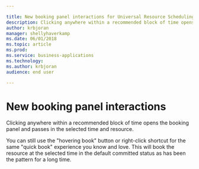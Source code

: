 ```yaml
---

title: New booking panel interactions for Universal Resource Scheduling
description: Clicking anywhere within a recommended block of time opens the booking panel and passes in the selected time and resource.
author: krbjoran
manager: shellyhaverkamp
ms.date: 06/01/2018
ms.topic: article
ms.prod: 
ms.service: business-applications
ms.technology: 
ms.author: krbjoran
audience: end user

---
```


# New booking panel interactions

Clicking anywhere within a recommended block of time opens the booking panel and passes in the selected time and resource.

You can still use the "hovering book" button or right-click shortcut for the same "quick book" experience you know and love. This will book the resource at the selected time in the default committed status as has been the pattern for a long time.